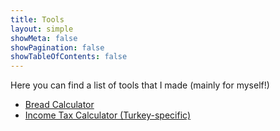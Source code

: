 ```yaml
---
title: Tools
layout: simple
showMeta: false
showPagination: false
showTableOfContents: false
---
```

Here you can find a list of tools that I made (mainly for myself!)

- [Bread Calculator](./bread/)
- [Income Tax Calculator (Turkey-specific)](./income-tax/)
